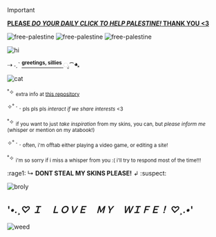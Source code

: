 > [!IMPORTANT]
> [**PLEASE _DO YOUR DAILY CLICK TO HELP PALESTINE!_ THANK YOU <3**](https://arab.org/click-to-help/palestine/)


![free-palestine](https://images-wixmp-ed30a86b8c4ca887773594c2.wixmp.com/f/3c6c2fb8-b01f-4643-ac66-9d2c8997f099/dgdu0co-9c478f4d-c5cc-4e2e-92fb-8348451745c1.png?token=eyJ0eXAiOiJKV1QiLCJhbGciOiJIUzI1NiJ9.eyJzdWIiOiJ1cm46YXBwOjdlMGQxODg5ODIyNjQzNzNhNWYwZDQxNWVhMGQyNmUwIiwiaXNzIjoidXJuOmFwcDo3ZTBkMTg4OTgyMjY0MzczYTVmMGQ0MTVlYTBkMjZlMCIsIm9iaiI6W1t7InBhdGgiOiJcL2ZcLzNjNmMyZmI4LWIwMWYtNDY0My1hYzY2LTlkMmM4OTk3ZjA5OVwvZGdkdTBjby05YzQ3OGY0ZC1jNWNjLTRlMmUtOTJmYi04MzQ4NDUxNzQ1YzEucG5nIn1dXSwiYXVkIjpbInVybjpzZXJ2aWNlOmZpbGUuZG93bmxvYWQiXX0.D65TFgBm-rCft23jNDrmQoLHZqZD8rd53eR1QIzt6JY) 
![free-palestine](https://images-wixmp-ed30a86b8c4ca887773594c2.wixmp.com/f/306cf5f5-6e4b-4683-b96a-b4a4e93d630a/dh201la-e8aa35ad-c8b2-4c21-9dfc-7fd1568ec892.gif?token=eyJ0eXAiOiJKV1QiLCJhbGciOiJIUzI1NiJ9.eyJzdWIiOiJ1cm46YXBwOjdlMGQxODg5ODIyNjQzNzNhNWYwZDQxNWVhMGQyNmUwIiwiaXNzIjoidXJuOmFwcDo3ZTBkMTg4OTgyMjY0MzczYTVmMGQ0MTVlYTBkMjZlMCIsIm9iaiI6W1t7InBhdGgiOiJcL2ZcLzMwNmNmNWY1LTZlNGItNDY4My1iOTZhLWI0YTRlOTNkNjMwYVwvZGgyMDFsYS1lOGFhMzVhZC1jOGIyLTRjMjEtOWRmYy03ZmQxNTY4ZWM4OTIuZ2lmIn1dXSwiYXVkIjpbInVybjpzZXJ2aWNlOmZpbGUuZG93bmxvYWQiXX0.Q6NU5tAJgrJD4eAkouHsMMstb4aPD62241sXsj28Iv4) 
![free-palestine](https://images-wixmp-ed30a86b8c4ca887773594c2.wixmp.com/f/3c6c2fb8-b01f-4643-ac66-9d2c8997f099/dgdu0co-9c478f4d-c5cc-4e2e-92fb-8348451745c1.png?token=eyJ0eXAiOiJKV1QiLCJhbGciOiJIUzI1NiJ9.eyJzdWIiOiJ1cm46YXBwOjdlMGQxODg5ODIyNjQzNzNhNWYwZDQxNWVhMGQyNmUwIiwiaXNzIjoidXJuOmFwcDo3ZTBkMTg4OTgyMjY0MzczYTVmMGQ0MTVlYTBkMjZlMCIsIm9iaiI6W1t7InBhdGgiOiJcL2ZcLzNjNmMyZmI4LWIwMWYtNDY0My1hYzY2LTlkMmM4OTk3ZjA5OVwvZGdkdTBjby05YzQ3OGY0ZC1jNWNjLTRlMmUtOTJmYi04MzQ4NDUxNzQ1YzEucG5nIn1dXSwiYXVkIjpbInVybjpzZXJ2aWNlOmZpbGUuZG93bmxvYWQiXX0.D65TFgBm-rCft23jNDrmQoLHZqZD8rd53eR1QIzt6JY)


![hi](https://i.imgur.com/Em2whpW.gif)

⇢ ˗ˏˋ <ins><sup> **greetings, sillies** </sup></ins> ೃ⁀➷

![cat](https://graphic.neocities.org/Katze_91.gif)

˚✧ <sub> extra info at [this repository](https://github.com/loudbarking/weedchiefer) </sub>

✧˚ · . <sub> pls pls pls *interact if we share interests* <3 </sub>

˚✧ <sub> if you want to just *take inspiration* from my skins, you can, but *please inform me* (whisper or mention on my atabook!) </sub>

✧˚ · . <sub> often, i'm offtab either playing a video game, or editing a site! </sub>

˚✧ <sub> i'm so sorry if i miss a whisper from you :( i'll try to respond most of the time!!! </sub>

:rage1: ↳ **DONT STEAL MY SKINS PLEASE!** ↲ :suspect:

![broly](https://64.media.tumblr.com/6646d775a25b3e0212fdda18870e4ef4/0156889ba409db7e-50/s400x600/cfd724b6c9787736f348e31215e271a11fd99935.pnj)

## '*•.¸♡ Ｉ　ＬＯＶＥ　ＭＹ　ＷＩＦＥ！ ♡¸.•*'

![weed](https://64.media.tumblr.com/bc3467ac788bed3cfb7d9e13ecfd7480/208c53463d30577d-93/s2048x3072/35684977d32910b2ece8e2d67f54421dcb25e20d.pnj)

